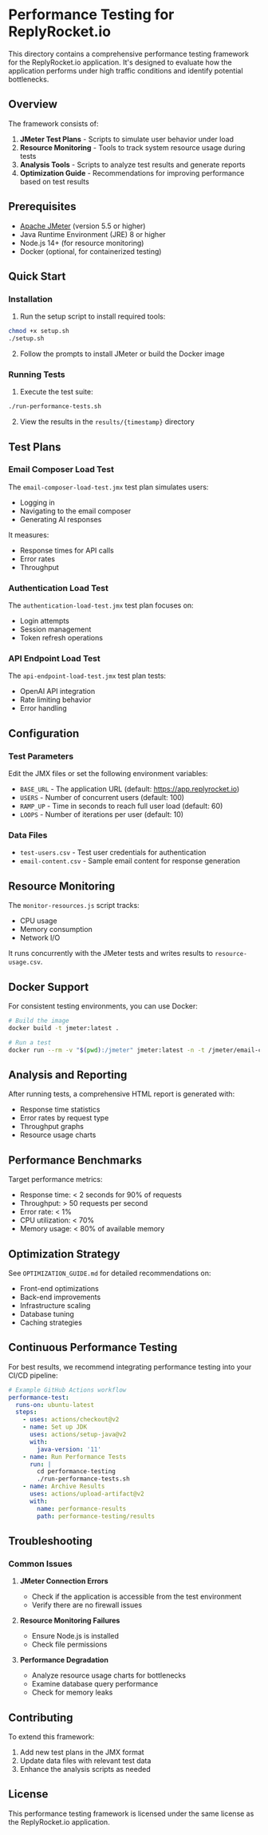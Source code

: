 # Performance Testing for ReplyRocket.io

This directory contains a comprehensive performance testing framework for the ReplyRocket.io application. It's designed to evaluate how the application performs under high traffic conditions and identify potential bottlenecks.

## Overview

The framework consists of:

1. **JMeter Test Plans** - Scripts to simulate user behavior under load
2. **Resource Monitoring** - Tools to track system resource usage during tests
3. **Analysis Tools** - Scripts to analyze test results and generate reports
4. **Optimization Guide** - Recommendations for improving performance based on test results

## Prerequisites

- [Apache JMeter](https://jmeter.apache.org/download_jmeter.cgi) (version 5.5 or higher)
- Java Runtime Environment (JRE) 8 or higher
- Node.js 14+ (for resource monitoring)
- Docker (optional, for containerized testing)

## Quick Start

### Installation

1. Run the setup script to install required tools:

```bash
chmod +x setup.sh
./setup.sh
```

2. Follow the prompts to install JMeter or build the Docker image

### Running Tests

1. Execute the test suite:

```bash
./run-performance-tests.sh
```

2. View the results in the `results/{timestamp}` directory

## Test Plans

### Email Composer Load Test

The `email-composer-load-test.jmx` test plan simulates users:
- Logging in
- Navigating to the email composer
- Generating AI responses

It measures:
- Response times for API calls
- Error rates
- Throughput

### Authentication Load Test

The `authentication-load-test.jmx` test plan focuses on:
- Login attempts
- Session management
- Token refresh operations

### API Endpoint Load Test

The `api-endpoint-load-test.jmx` test plan tests:
- OpenAI API integration
- Rate limiting behavior
- Error handling

## Configuration

### Test Parameters

Edit the JMX files or set the following environment variables:

- `BASE_URL` - The application URL (default: https://app.replyrocket.io)
- `USERS` - Number of concurrent users (default: 100)
- `RAMP_UP` - Time in seconds to reach full user load (default: 60)
- `LOOPS` - Number of iterations per user (default: 10)

### Data Files

- `test-users.csv` - Test user credentials for authentication
- `email-content.csv` - Sample email content for response generation

## Resource Monitoring

The `monitor-resources.js` script tracks:
- CPU usage
- Memory consumption
- Network I/O

It runs concurrently with the JMeter tests and writes results to `resource-usage.csv`.

## Docker Support

For consistent testing environments, you can use Docker:

```bash
# Build the image
docker build -t jmeter:latest .

# Run a test
docker run --rm -v "$(pwd):/jmeter" jmeter:latest -n -t /jmeter/email-composer-load-test.jmx -l /jmeter/results.jtl -e -o /jmeter/results
```

## Analysis and Reporting

After running tests, a comprehensive HTML report is generated with:
- Response time statistics
- Error rates by request type
- Throughput graphs
- Resource usage charts

## Performance Benchmarks

Target performance metrics:

- Response time: < 2 seconds for 90% of requests
- Throughput: > 50 requests per second
- Error rate: < 1%
- CPU utilization: < 70%
- Memory usage: < 80% of available memory

## Optimization Strategy

See `OPTIMIZATION_GUIDE.md` for detailed recommendations on:
- Front-end optimizations
- Back-end improvements
- Infrastructure scaling
- Database tuning
- Caching strategies

## Continuous Performance Testing

For best results, we recommend integrating performance testing into your CI/CD pipeline:

```yaml
# Example GitHub Actions workflow
performance-test:
  runs-on: ubuntu-latest
  steps:
    - uses: actions/checkout@v2
    - name: Set up JDK
      uses: actions/setup-java@v2
      with:
        java-version: '11'
    - name: Run Performance Tests
      run: |
        cd performance-testing
        ./run-performance-tests.sh
    - name: Archive Results
      uses: actions/upload-artifact@v2
      with:
        name: performance-results
        path: performance-testing/results
```

## Troubleshooting

### Common Issues

1. **JMeter Connection Errors**
   - Check if the application is accessible from the test environment
   - Verify there are no firewall issues

2. **Resource Monitoring Failures**
   - Ensure Node.js is installed
   - Check file permissions

3. **Performance Degradation**
   - Analyze resource usage charts for bottlenecks
   - Examine database query performance
   - Check for memory leaks

## Contributing

To extend this framework:

1. Add new test plans in the JMX format
2. Update data files with relevant test data
3. Enhance the analysis scripts as needed

## License

This performance testing framework is licensed under the same license as the ReplyRocket.io application. 